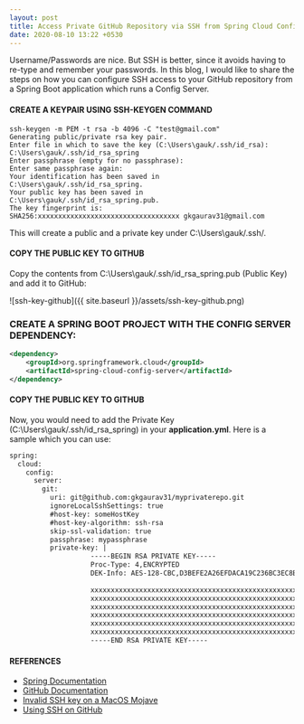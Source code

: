 ```yaml
---
layout: post
title: Access Private GitHub Repository via SSH from Spring Cloud Config
date: 2020-08-10 13:22 +0530
---
```


Username/Passwords are nice. But SSH is better, since it avoids having to re-type and remember your passwords. In this blog, I would like to share the steps on how you can configure SSH access to your GitHub repository from a Spring Boot application which runs a Config Server.

#### CREATE A KEYPAIR USING SSH-KEYGEN COMMAND

```ssh
ssh-keygen -m PEM -t rsa -b 4096 -C "test@gmail.com"
Generating public/private rsa key pair.
Enter file in which to save the key (C:\Users\gauk/.ssh/id_rsa): C:\Users\gauk/.ssh/id_rsa_spring
Enter passphrase (empty for no passphrase):
Enter same passphrase again:
Your identification has been saved in C:\Users\gauk/.ssh/id_rsa_spring.
Your public key has been saved in C:\Users\gauk/.ssh/id_rsa_spring.pub.
The key fingerprint is:
SHA256:xxxxxxxxxxxxxxxxxxxxxxxxxxxxxxxxxxx gkgaurav31@gmail.com
```

This will create a public and a private key under C:\Users\gauk/.ssh/.

#### COPY THE PUBLIC KEY TO GITHUB

Copy the contents from C:\Users\gauk/.ssh/id_rsa_spring.pub (Public Key) and add it to GitHub:

![ssh-key-github]({{ site.baseurl }}/assets/ssh-key-github.png)


### CREATE A SPRING BOOT PROJECT WITH THE CONFIG SERVER DEPENDENCY:

```xml
<dependency>
    <groupId>org.springframework.cloud</groupId>
    <artifactId>spring-cloud-config-server</artifactId>
</dependency>
```

#### COPY THE PUBLIC KEY TO GITHUB

Now, you would need to add the Private Key (C:\Users\gauk/.ssh/id_rsa_spring) in your __application.yml__. Here is a sample which you can use:

```xml
spring:
  cloud:
    config:
      server:
        git:
          uri: git@github.com:gkgaurav31/myprivaterepo.git
          ignoreLocalSshSettings: true
          #host-key: someHostKey
          #host-key-algorithm: ssh-rsa
          skip-ssl-validation: true
          passphrase: mypassphrase
          private-key: |
                    -----BEGIN RSA PRIVATE KEY-----
                    Proc-Type: 4,ENCRYPTED
                    DEK-Info: AES-128-CBC,D3BEFE2A26EFDACA19C236BC3EC8B00A
                    
                    xxxxxxxxxxxxxxxxxxxxxxxxxxxxxxxxxxxxxxxxxxxxxxxxxxxxxxxxxxxxxxxx
                    xxxxxxxxxxxxxxxxxxxxxxxxxxxxxxxxxxxxxxxxxxxxxxxxxxxxxxxxxxxxxxxx
                    xxxxxxxxxxxxxxxxxxxxxxxxxxxxxxxxxxxxxxxxxxxxxxxxxxxxxxxxxxxxxxxx
                    xxxxxxxxxxxxxxxxxxxxxxxxxxxxxxxxxxxxxxxxxxxxxxxxxxxxxxxxxxxxxxxx
                    xxxxxxxxxxxxxxxxxxxxxxxxxxxxxxxxxxxxxxxxxxxxxxxxxxxxxxxxxxxxxxxx
                    xxxxxxxxxxxxxxxxxxxxxxxxxxxxxxxxxxxxxxxxxxxxxxxxxxxxxxxxxxxxxxxx
                    -----END RSA PRIVATE KEY-----
```



#### REFERENCES

- [Spring Documentation](https://cloud.spring.io/spring-cloud-static/spring-cloud-config/2.0.0.M6/single/spring-cloud-config.html#_git_ssh_configuration_using_properties)
- [GitHub Documentation](https://docs.github.com/en/github/authenticating-to-github/generating-a-new-ssh-key-and-adding-it-to-the-ssh-agent)
- [Invalid SSH key on a MacOS Mojave](https://skryvets.com/blog/2019/05/27/solved-issue-spring-cloud-config-server-private-ssh-key/)
- [Using SSH on GitHub](https://www.youtube.com/watch?v=WgZIv5HI44o)